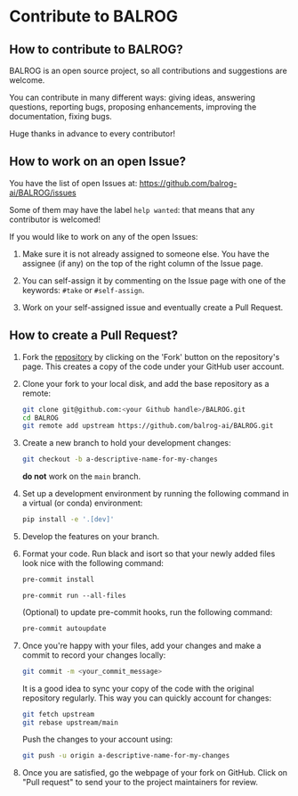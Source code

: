 # Contribute to BALROG

## How to contribute to BALROG?

BALROG is an open source project, so all contributions and suggestions are welcome.

You can contribute in many different ways: giving ideas, answering questions, reporting bugs, proposing enhancements, 
improving the documentation, fixing bugs.

Huge thanks in advance to every contributor!


## How to work on an open Issue?

You have the list of open Issues at: https://github.com/balrog-ai/BALROG/issues

Some of them may have the label `help wanted`: that means that any contributor is welcomed!

If you would like to work on any of the open Issues:

1. Make sure it is not already assigned to someone else. You have the assignee (if any) on the top of the right column of the Issue page.

2. You can self-assign it by commenting on the Issue page with one of the keywords: `#take` or `#self-assign`.

3. Work on your self-assigned issue and eventually create a Pull Request.

## How to create a Pull Request?
1. Fork the [repository](https://github.com/balrog-ai/BALROG) by clicking on the 'Fork' button on the repository's page. This creates a copy of the code under your GitHub user account.

2. Clone your fork to your local disk, and add the base repository as a remote:

	```bash
	git clone git@github.com:<your Github handle>/BALROG.git
	cd BALROG
	git remote add upstream https://github.com/balrog-ai/BALROG.git
	```

3. Create a new branch to hold your development changes:

	```bash
	git checkout -b a-descriptive-name-for-my-changes
	```

	**do not** work on the `main` branch.

4. Set up a development environment by running the following command in a virtual (or conda) environment:

	```bash
	pip install -e '.[dev]'
	```

5. Develop the features on your branch.

6. Format your code. Run black and isort so that your newly added files look nice with the following command:

	```bash
	pre-commit install
	```

    ```
    pre-commit run --all-files
    ```

   (Optional) to update pre-commit hooks, run the following command:
	```bash
	pre-commit autoupdate
	```

7. Once you're happy with your files, add your changes and make a commit to record your changes locally:

	```bash
	git commit -m <your_commit_message>
	```

	It is a good idea to sync your copy of the code with the original
	repository regularly. This way you can quickly account for changes:

	```bash
	git fetch upstream
	git rebase upstream/main
    ```

   Push the changes to your account using:

   ```bash
   git push -u origin a-descriptive-name-for-my-changes
   ```

8. Once you are satisfied, go the webpage of your fork on GitHub. Click on "Pull request" to send your to the project maintainers for review.
